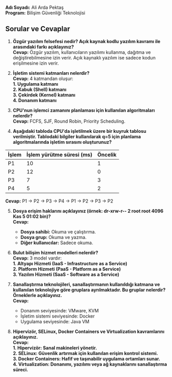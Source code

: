**Adı Soyadı:** Ali Arda Pektaş  
**Program:** Bilişim Güvenliği Teknolojisi  

## Sorular ve Cevaplar

1. **Özgür yazılım felsefesi nedir? Açık kaynak kodlu yazılım kavramı ile arasındaki farkı açıklayınız?**  
   **Cevap:** Özgür yazılım, kullanıcıların yazılımı kullanma, dağıtma ve değiştirebilmesine izin verir. Açık kaynaklı yazılım ise sadece kodun erişilmesine izin verir.

2. **İşletim sistemi katmanları nelerdir?**  
   **Cevap:** 4 katmandan oluşur:  
   **1. Uygulama katmanı**
   <br>
   **2. Kabuk (Shell) katmanı**
   <br>
   **3. Çekirdek (Kernel) katmanı**
   <br>
   **4. Donanım katmanı**

4. **CPU'nun işlemci zamanını planlaması için kullanılan algoritmaları nelerdir?**  
   **Cevap:** FCFS, SJF, Round Robin, Priority Scheduling.

5. **Aşağıdaki tabloda CPU'da işletilmek üzere bir kuyruk tablosu verilmiştir. Tablodaki bilgiler kullanılarak q=5 için planlama algoritmalarında işletim sırasını oluşturunuz?**

| İşlem | İşlem yürütme süresi (ms) | Öncelik |
|-------|---------------------------|---------|
| P1    | 10                        | 1       |
| P2    | 12                        | 0       |
| P3    | 7                         | 3       |
| P4    | 5                         | 2       |

**Cevap:** P1 → P2 → P3 → P4 → P1 → P2 → P3 → P2

5. **Dosya erişim haklarını açıklayınız (örnek: dr-xrw-r-- 2 root root 4096 Kas 5 01:02 bin)?**  
   **Cevap:**  
   - **Dosya sahibi:** Okuma ve çalıştırma.  
   - **Dosya grup:** Okuma ve yazma.  
   - **Diğer kullanıcılar:** Sadece okuma.

6. **Bulut bilişim hizmet modelleri nelerdir?**  
   **Cevap:** 3 model vardır:  
   **1. Altyapı Hizmeti (IaaS - Infrastructure as a Service)**  
   **2. Platform Hizmeti (PaaS - Platform as a Service)**  
   **3. Yazılım Hizmeti (SaaS - Software as a Service)**  

7. **Sanallaştırma teknolojileri, sanallaştırmanın kullanıldığı katmana ve kullanılan teknolojiye göre gruplara ayrılmaktadır. Bu gruplar nelerdir? Örneklerle açıklayınız.**  
   **Cevap:**  
   - Donanım seviyesinde: VMware, KVM  
   - İşletim sistemi seviyesinde: Docker  
   - Uygulama seviyesinde: Java VM  

8. **Hipervizör, SELinux, Docker Containers ve Virtualization kavramlarını açıklayınız.**  
   **Cevap:**  
   **1. Hipervizör: Sanal makineleri yönetir.**  
   **2. SELinux: Güvenlik artırmak için kullanılan erişim kontrol sistemi.**  
   **3. Docker Containers: Hafif ve taşınabilir uygulama ortamları sunar.**  
   **4. Virtualization: Donanımı, yazılımı veya ağ kaynaklarını sanallaştırma süreci.**
